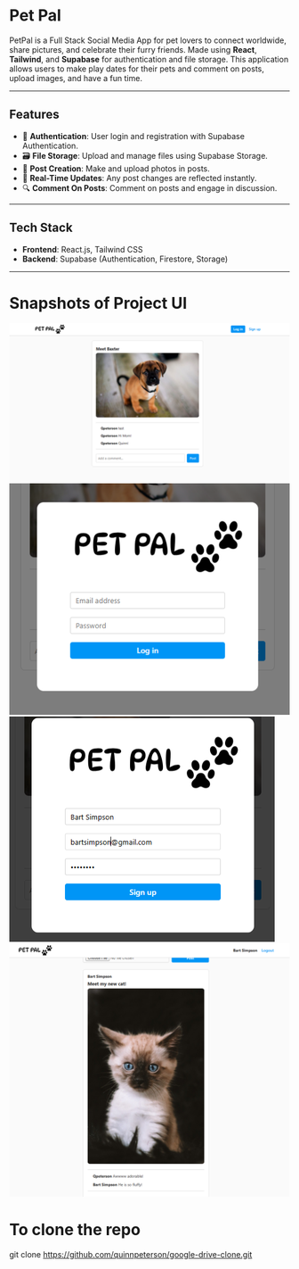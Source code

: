 # Pet Pal

PetPal is a Full Stack Social Media App for pet lovers to connect worldwide, share pictures, and celebrate their furry friends. Made using **React**, **Tailwind**, and **Supabase** for authentication and file storage. This application allows users to make play dates for their pets and comment on posts, upload images, and have a fun time.

---

## Features

- 🔐 **Authentication**: User login and registration with Supabase Authentication.
- 🗃️ **File Storage**: Upload and manage files using Supabase Storage.
- 📂 **Post Creation**: Make and upload photos in posts.
- 🔄 **Real-Time Updates**: Any post changes are reflected instantly.
- 🔍 **Comment On Posts**: Comment on posts and engage in discussion.

---

## Tech Stack

- **Frontend**: React.js, Tailwind CSS
- **Backend**: Supabase (Authentication, Firestore, Storage)

---

# Snapshots of Project UI

![Alt text](./public/screenshots/Screenshot%202024-11-07%20085856.png)
![Alt text](./public/screenshots/Screenshot%202024-11-07%20085910.png)
![Alt text](./public/screenshots/Screenshot%202024-11-07%20090011.png)
![Alt text](./public/screenshots/Screenshot%202024-11-07%20090321.png)

# To clone the repo

git clone https://github.com/quinnpeterson/google-drive-clone.git
